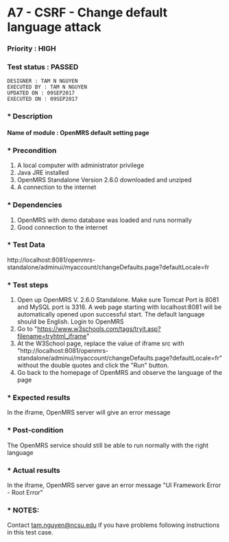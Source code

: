 # A7 - CSRF - Change default language attack
### Priority : HIGH
### Test status : PASSED
`DESIGNER : TAM N NGUYEN` <br/>
`EXECUTED BY : TAM N NGUYEN` <br/>
`UPDATED ON : 09SEP2017` <br/>
`EXECUTED ON : 09SEP2017` <br/>

### * Description
#### Name of module : OpenMRS default setting page

### * Precondition
1. A local computer with administrator privilege
2. Java JRE installed
3. OpenMRS Standalone Version 2.6.0 downloaded and unziped
4. A connection to the internet

### * Dependencies
1. OpenMRS with demo database was loaded and runs normally
2. Good connection to the internet

### * Test Data
http://localhost:8081/openmrs-standalone/adminui/myaccount/changeDefaults.page?defaultLocale=fr

### * Test steps
1. Open up OpenMRS V. 2.6.0 Standalone. Make sure Tomcat Port is 8081 and MySQL port is 3316. A web page starting with localhost:8081 will be automatically opened upon successful start. The default language should be English. Login to OpenMRS
2. Go to "https://www.w3schools.com/tags/tryit.asp?filename=tryhtml_iframe"
3. At the W3School page, replace the value of iframe src with "http://localhost:8081/openmrs-standalone/adminui/myaccount/changeDefaults.page?defaultLocale=fr" without the double quotes and click the "Run" button.
4. Go back to the homepage of OpenMRS and observe the language of the page

### * Expected results
In the iframe, OpenMRS server will give an error message

### * Post-condition
The OpenMRS service should still be able to run normally with the right language

### * Actual results
In the iframe, OpenMRS server gave an error message
"UI Framework Error - Root Error"

### * NOTES:
Contact tam.nguyen@ncsu.edu if you have problems following instructions in this test case.

